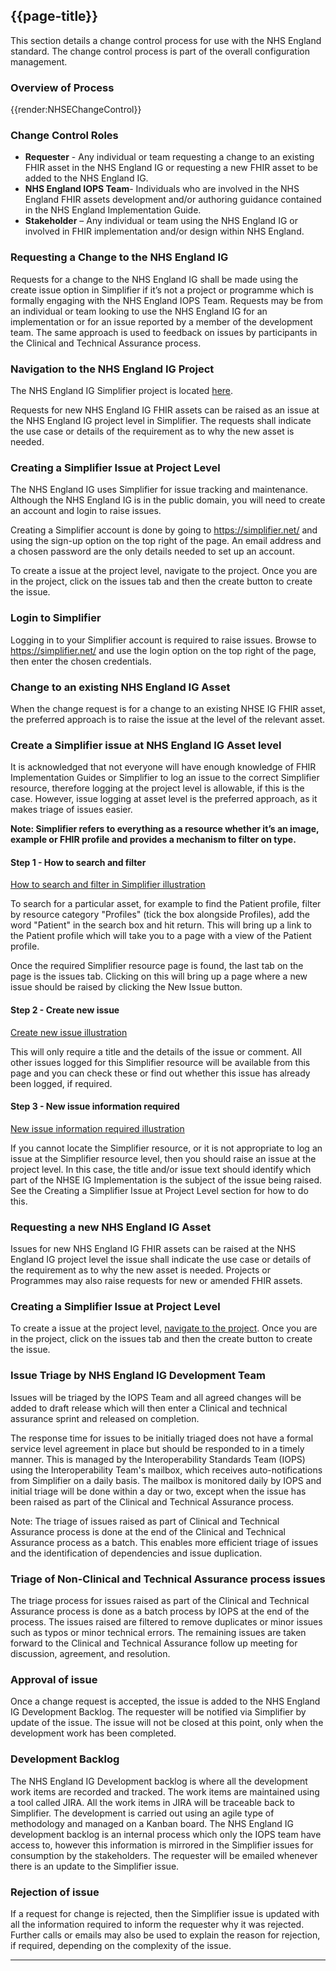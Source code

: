 ## {{page-title}}

This section details a change control process for use with the NHS England standard. The change control process is part of the overall configuration management.

### Overview of Process 

{{render:NHSEChangeControl}} 

### Change Control Roles

- **Requester** - Any individual or team requesting a change to an existing FHIR asset in the NHS England IG or requesting a new FHIR asset to be added to the NHS England IG.
- **NHS England IOPS Team**- Individuals who are involved in the NHS England FHIR assets development and/or authoring guidance contained in the NHS England Implementation Guide.
- **Stakeholder** – Any individual or team using the NHS England IG or involved in FHIR implementation and/or design within NHS England.

### Requesting a Change to the NHS England IG
Requests for a change to the NHS England IG shall be made using the create issue option in Simplifier if it’s not a project or programme which is formally engaging with the NHS England IOPS Team. Requests may be from an individual or team looking to use the NHS England IG for an implementation or for an issue reported by a member of the development team. The same approach is used to feedback on issues by participants in the Clinical and Technical Assurance process.

### Navigation to the NHS England IG Project
The NHS England IG Simplifier project is located [here]( https://simplifier.net/NHS-England-Implementation-Guide/~guides).

Requests for new NHS England IG FHIR assets can be raised as an issue at the NHS England IG project level in Simplifier. The requests shall indicate the use case or details of the requirement as to why the new asset is needed.

### Creating a Simplifier Issue at Project Level
The NHS England IG uses Simplifier for issue tracking and maintenance.
Although the NHS England IG is in the public domain, you will need to create an account and login to raise issues. 


Creating a Simplifier account is done by going to <a href="https://simplifier.net/NHS-England-Implementation-Guide/~introduction" target="_blank"> https://simplifier.net/</a> and using the sign-up option on the top right of the page. An email address and a chosen password are the only details needed to set up an account. 

To create a issue at the project level, navigate to the project. Once you are in the project, click on the issues tab and then the create button to create the issue.

### Login to Simplifier 
Logging in to your Simplifier account is required to raise issues. Browse to <a href="https://simplifier.net/" target="_blank">https://simplifier.net/</a> and use the login option on the top right of the page, then enter the chosen credentials. 
<a id="navigateproject"></a>

### Change to an existing NHS England IG Asset
When the change request is for a change to an existing NHSE IG FHIR asset, the preferred approach is to raise the issue at the level of the relevant asset.

### Create a Simplifier issue at NHS England IG Asset level

It is acknowledged that not everyone will have enough knowledge of FHIR Implementation Guides or Simplifier to log an issue to the correct Simplifier resource, therefore logging at the project level is allowable, if this is the case. However, issue logging at asset level is the preferred approach, as it makes triage of issues easier.    

**Note: Simplifier refers to everything as a resource whether it’s an image, example or FHIR profile and provides a mechanism to filter on type.**

#### Step 1 - How to search and filter  
<a href="https://drive.google.com/file/d/1B7c9FOgE0-SYvYZ3qzbGxIDnf1Kdsa9T/view?usp=sharing" target="_blank"> How to search and filter in Simplifier illustration</a>   

To search for a particular asset, for example to find the Patient profile, filter by resource category "Profiles" (tick the box alongside Profiles), add the word "Patient" in the search box and hit return. This will bring up a link to the Patient profile which will take you to a page with a view of the Patient profile.

Once the required Simplifier resource page is found, the last tab on the page is the issues tab. Clicking on this will bring up a page where a new issue should be raised by clicking the New Issue button.

#### Step 2 - Create new issue
<a href="https://drive.google.com/file/d/1QkFbCCnUHs48B-GFgfT0OhWpIwvL6z4Q/view?usp=sharing">Create new issue illustration</a>

This will only require a title and the details of the issue or comment. All other issues logged for this Simplifier resource will be available from this page and you can check these or find out whether this issue has already been logged, if required.

#### Step 3 - New issue information required
<a href="https://drive.google.com/file/d/1df2jCXzbX0qS4bh8ndLQEz3jqPC10cKr/view?usp=sharing" target="_blank"> New issue information required illustration</a>

If you cannot locate the Simplifier resource, or it is not appropriate to log an issue at the Simplifier resource level, then you should raise an issue at the project level. In this case, the title and/or issue text should identify which part of the NHSE IG Implementation is the subject of the issue being raised. See the Creating a Simplifier Issue at Project Level section for how to do this.

### Requesting a new NHS England IG Asset
Issues for new NHS England IG FHIR assets can be raised at the NHS England IG project level the issue shall indicate the use case or details of the requirement as to why the new asset is needed. Projects or Programmes may also raise requests for new or amended FHIR assets.

### Creating a Simplifier Issue at Project Level

To create a issue at the project level, [navigate to the project](https://simplifier.net/NHS-England-Implementation-Guide/~introduction "Title"). Once you are in the project, click on the issues tab and then the create button to create the issue.

### Issue Triage by NHS England IG Development Team
Issues will be triaged by the IOPS Team and all agreed changes will be added to draft release which will then enter a Clinical and technical assurance sprint and released on completion.

The response time for issues to be initially triaged does not have a formal service level agreement in place but should be responded to in a timely manner. This is managed by the Interoperability Standards Team (IOPS) using the Interoperability Team's mailbox, which receives auto-notifications from Simplifier on a daily basis. The mailbox is monitored daily by IOPS and initial triage will be done within a day or two, except when the issue has been raised as part of the Clinical and Technical Assurance process.

Note: The triage of issues raised as part of Clinical and Technical Assurance process is done at the end of the Clinical and Technical Assurance process as a batch. This enables more efficient triage of issues and the identification of dependencies and issue duplication.


### Triage of Non-Clinical and Technical Assurance process issues
The triage process for issues raised as part of the Clinical and Technical Assurance process is done as a batch process by IOPS at the end of the process. The issues raised are filtered to remove duplicates or minor issues such as typos or minor technical errors. The remaining issues are taken forward to the Clinical and Technical Assurance follow up meeting for discussion, agreement, and resolution.

### Approval of issue
Once a change request is accepted, the issue is added to the NHS England IG Development Backlog. The requester will be notified via Simplifier by update of the issue. The issue will not be closed at this point, only when the development work has been completed.

### Development Backlog
The NHS England IG Development backlog is where all the development work items are recorded and tracked. The work items are maintained using a tool called JIRA. All the work items in JIRA will be traceable back to Simplifier. The development is carried out using an agile type of methodology and managed on a Kanban board. The NHS England IG development backlog is an internal process which only the IOPS team have access to, however this information is mirrored in the Simplifier issues for consumption by the stakeholders. The requester will be emailed whenever there is an update to the Simplifier issue.

### Rejection of issue

If a request for change is rejected, then the Simplifier issue is updated with all the information required to inform the requester why it  was rejected. Further calls or emails may also be used to explain the reason for rejection, if required, depending on the complexity of the issue. 
 

---

